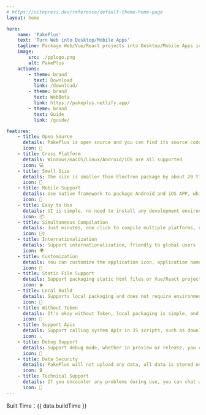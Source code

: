 ```yaml
---
# https://vitepress.dev/reference/default-theme-home-page
layout: home

hero:
    name: 'PakePlus'
    text: 'Turn Web into Desktop/Mobile Apps'
    tagline: Package Web/Vue/React projects into Desktop/Mobile Apps in minutes
    image:
        src: ./pplogo.png
        alt: PakePlus
    actions:
        - theme: brand
          text: Download
          link: /download/
        - theme: brand
          text: WebBeta
          link: https://pakeplus.netlify.app/
        - theme: brand
          text: Guide
          link: /guide/

features:
    - title: Open Source
      details: PakePlus is open source and you can find its source code on GitHub
      icon: 🐙
    - title: Cross Platform
      details: Windows/macOS/Linux/Android/iOS are all supported
      icon: 💻
    - title: Small Size
      details: The size is smaller than Electron package by about 20 times (less than 5M!)
      icon: 🚀
    - title: Mobile Support
      details: Use native framework to package Android and iOS APP, which is smaller and faster
      icon: 📲
    - title: Easy to Use
      details: UI is simple, no need to install any development environment, save time and save money
      icon: 📦
    - title: Simultaneous Compilation
      details: Just minutes, one click to compile multiple platforms, no environment and time anxiety
      icon: 🧘‍♀️
    - title: Internationalization
      details: Support internationalization, friendly to global users
      icon: 🌍
    - title: Customization
      details: You can customize the application icon, application name, and inject JavaScript code
      icon: 🎨
    - title: Static File Support
      details: Support packaging static html files or Vue/React projects compiled dist
      icon: 🍀
    - title: Local Build
      details: Supports local packaging and does not require environments. only takes 30 seconds
      icon: 🍔
    - title: Without Token
      details: It's okay without Token, local packaging is simple, and no Token is needed
      icon: 🥥
    - title: Support Apis
      details: Support calling system Apis in JS scripts, such as downloading files, etc
      icon: ⚔️
    - title: Debug Support
      details: Support debug mode, whether in preview or release, you can find bugs
      icon: 🐞
    - title: Data Security
      details: PakePlus will not upload any data, all data is stored on your computer
      icon: 🔒
    - title: Technical Support
      details: If you encounter any problems during use, you can chat with us
      icon: 💬
---
```


<div :class="$style.buildInfo">
    <span :class="$style.buildTime">Built Time：{{ data.buildTime }}</span>
</div>

<script setup>
import { data } from './static/js/buildtime.data.ts'
</script>

<style module>

.buildInfo{
    display: flex;
    flex-direction: row;
    justify-content: flex-end;
    margin-top: 20px;
}

.buildTime{
    color: gray;
}
</style>

